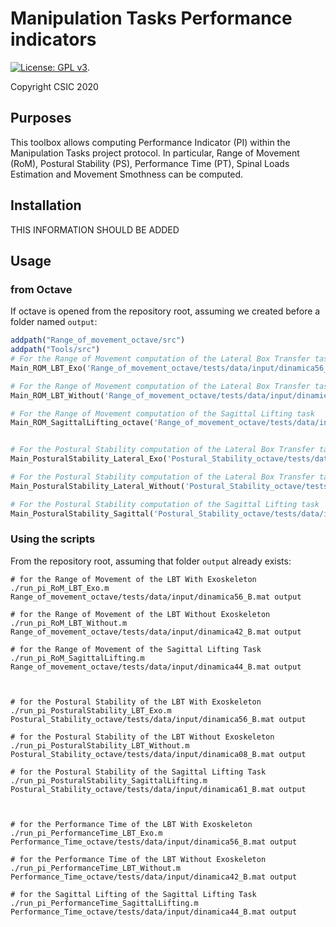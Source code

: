 # Manipulation Tasks Performance indicators

[![License: GPL v3](https://img.shields.io/badge/License-GPLv3-blue.svg)](https://www.gnu.org/licenses/gpl-3.0).

Copyright CSIC 2020

## Purposes

This toolbox allows computing Performance Indicator (PI) within the Manipulation Tasks project protocol.
In particular, Range of Movement (RoM), Postural Stability (PS), Performance Time (PT), Spinal Loads Estimation and Movement Smothness can be computed.

## Installation

THIS INFORMATION SHOULD BE ADDED

## Usage

### from Octave

If octave is opened from the repository root, assuming we created before a folder named `output`:

```octave
addpath("Range_of_movement_octave/src")
addpath("Tools/src")
# For the Range of Movement computation of the Lateral Box Transfer task With Exoskeleton
Main_ROM_LBT_Exo('Range_of_movement_octave/tests/data/input/dinamica56_B.mat', "output")

# For the Range of Movement computation of the Lateral Box Transfer task Without Exoskeleton
Main_ROM_LBT_Without('Range_of_movement_octave/tests/data/input/dinamica42_B.mat', "output")

# For the Range of Movement computation of the Sagittal Lifting task 
Main_ROM_SagittalLifting_octave('Range_of_movement_octave/tests/data/input/dinamica44_B.mat', "output")


# For the Postural Stability computation of the Lateral Box Transfer task With Exoskeleton
Main_PosturalStability_Lateral_Exo('Postural_Stability_octave/tests/data/input/dinamica56_B.mat', "output")

# For the Postural Stability computation of the Lateral Box Transfer task Without Exoskeleton
Main_PosturalStability_Lateral_Without('Postural_Stability_octave/tests/data/input/dinamica08_B.mat', "output")

# For the Postural Stability computation of the Sagittal Lifting task 
Main_PosturalStability_Sagittal('Postural_Stability_octave/tests/data/input/dinamica61_B.mat', "output")
```

### Using the scripts

From the repository root, assuming that folder `output` already exists:

```term
# for the Range of Movement of the LBT With Exoskeleton
./run_pi_RoM_LBT_Exo.m Range_of_movement_octave/tests/data/input/dinamica56_B.mat output

# for the Range of Movement of the LBT Without Exoskeleton
./run_pi_RoM_LBT_Without.m Range_of_movement_octave/tests/data/input/dinamica42_B.mat output

# for the Range of Movement of the Sagittal Lifting Task
./run_pi_RoM_SagittalLifting.m Range_of_movement_octave/tests/data/input/dinamica44_B.mat output



# for the Postural Stability of the LBT With Exoskeleton
./run_pi_PosturalStability_LBT_Exo.m Postural_Stability_octave/tests/data/input/dinamica56_B.mat output

# for the Postural Stability of the LBT Without Exoskeleton
./run_pi_PosturalStability_LBT_Without.m Postural_Stability_octave/tests/data/input/dinamica08_B.mat output

# for the Postural Stability of the Sagittal Lifting Task
./run_pi_PosturalStability_SagittalLifting.m Postural_Stability_octave/tests/data/input/dinamica61_B.mat output



# for the Performance Time of the LBT With Exoskeleton
./run_pi_PerformanceTime_LBT_Exo.m Performance_Time_octave/tests/data/input/dinamica56_B.mat output

# for the Performance Time of the LBT Without Exoskeleton
./run_pi_PerformanceTime_LBT_Without.m Performance_Time_octave/tests/data/input/dinamica42_B.mat output

# for the Sagittal Lifting of the Sagittal Lifting Task
./run_pi_PerformanceTime_SagittalLifting.m Performance_Time_octave/tests/data/input/dinamica44_B.mat output
```
